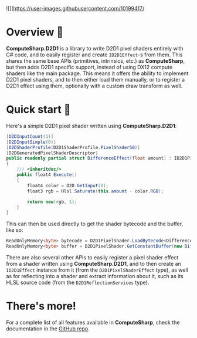 ![](https://user-images.githubusercontent.com/10199417/

# Overview 📖

**ComputeSharp.D2D1** is a library to write D2D1 pixel shaders entirely with C# code, and to easily register and create `ID2D1Effect`-s from them. This shares the same base APIs (primitives, intrinsics, etc.) as **ComputeSharp**, but then adds D2D1 specific support, instead of using DX12 compute shaders like the main package. This means it offers the ability to implement D2D1 pixel shaders, and to then either load them manually, or to register a D2D1 effect using them, optionally with a custom draw transform as well.

# Quick start 🚀

Here's a simple D2D1 pixel shader written using **ComputeSharp.D2D1**:

```csharp
[D2DInputCount(1)]
[D2DInputSimple(0)]
[D2DShaderProfile(D2D1ShaderProfile.PixelShader50)]
[D2DGeneratedPixelShaderDescriptor]
public readonly partial struct DifferenceEffect(float amount) : ID2D1PixelShader
{
    /// <inheritdoc/>
    public float4 Execute()
    {
        float4 color = D2D.GetInput(0);
        float3 rgb = Hlsl.Saturate(this.amount - color.RGB);

        return new(rgb, 1);
    }
}
```

This can then be used directly to get the shader bytecode and the buffer, like so:

```csharp
ReadOnlyMemory<byte> bytecode = D2D1PixelShader.LoadBytecode<DifferenceEffect>();
ReadOnlyMemory<byte> buffer = D2D1PixelShader.GetConstantBuffer(new DifferenceEffect(1));
```

There are also several other APIs to easily register a pixel shader effect from a shader written using **ComputeSharp.D2D1**, and to then create an `ID2D1Effect` instance from it (from the `D2D1PixelShaderEffect` type), as well as for reflecting into a shader and extract information about it, such as its HLSL source code (from the `D2D1ReflectionServices` type).

# There's more!
For a complete list of all features available in **ComputeSharp**, check the documentation in the [GitHub repo](https://github.com/Sergio0694/ComputeSharp).